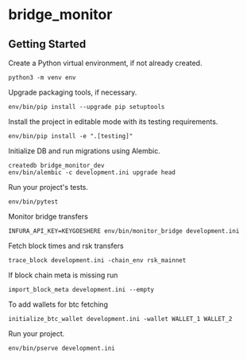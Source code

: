 bridge_monitor
==============

Getting Started
---------------

Create a Python virtual environment, if not already created.

    python3 -m venv env

Upgrade packaging tools, if necessary.

    env/bin/pip install --upgrade pip setuptools

Install the project in editable mode with its testing requirements.

    env/bin/pip install -e ".[testing]"

Initialize DB and run migrations using Alembic.

    createdb bridge_monitor_dev
    env/bin/alembic -c development.ini upgrade head

Run your project's tests.

    env/bin/pytest

Monitor bridge transfers

    INFURA_API_KEY=KEYGOESHERE env/bin/monitor_bridge development.ini

Fetch block times and rsk transfers

    trace_block development.ini -chain_env rsk_mainnet

If block chain meta is missing run

    import_block_meta development.ini --empty

To add wallets for btc fetching

    initialize_btc_wallet development.ini -wallet WALLET_1 WALLET_2

Run your project.

    env/bin/pserve development.ini
